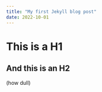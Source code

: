 ```yaml
---
title: "My first Jekyll blog post"
date: 2022-10-01
---
```

# This is a H1

## And this is an H2

(how dull)
